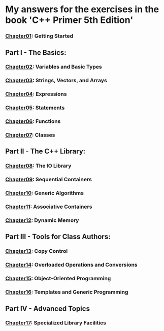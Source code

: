 # My answers for the exercises in the book 'C++ Primer 5th Edition'
### [Chapter01](Chapter01/): Getting Started
## Part I - The Basics:
### [Chapter02](Chapter02/): Variables and Basic Types
### [Chapter03](Chapter03/): Strings, Vectors, and Arrays
### [Chapter04](Chapter04/): Expressions
### [Chapter05](Chapter05/): Statements
### [Chapter06](Chapter06/): Functions
### [Chapter07](Chapter07/): Classes
## Part II - The C++ Library:
### [Chapter08](Chapter08/): The IO Library
### [Chapter09](Chapter09/): Sequential Containers
### [Chapter10](Chapter10/): Generic Algorithms
### [Chapter11](Chapter11/): Associative Containers
### [Chapter12](Chapter12/): Dynamic Memory
## Part III - Tools for Class Authors:
### [Chapter13](Chapter13/): Copy Control
### [Chapter14](Chapter14/): Overloaded Operations and Conversions
### [Chapter15](Chapter15/): Object-Oriented Programming
### [Chapter16](Chapter16/): Templates and Generic Programming
## Part IV - Advanced Topics
### [Chapter17](Chapter17/): Specialized Library Facilities
